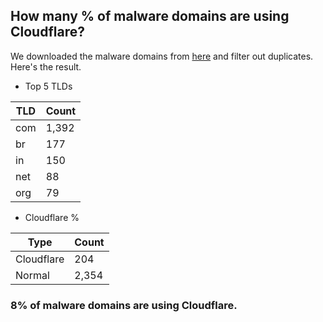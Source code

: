 ## How many % of malware domains are using Cloudflare?


We downloaded the malware domains from [here](https://urlhaus.abuse.ch) and filter out duplicates.
Here's the result.


[//]: # (start replacement)


- Top 5 TLDs

| TLD | Count |
| --- | --- |
| com | 1,392 |
| br | 177 |
| in | 150 |
| net | 88 |
| org | 79 |


- Cloudflare %

| Type | Count |
| --- | --- |
| Cloudflare | 204 |
| Normal | 2,354 |


### 8% of malware domains are using Cloudflare.